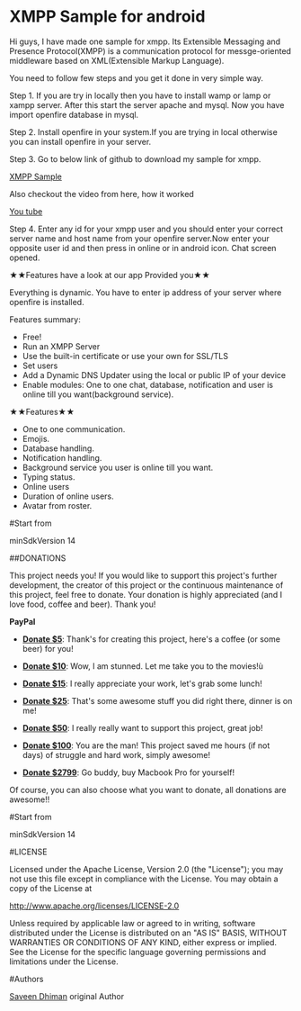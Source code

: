 # XMPP Sample for android

Hi guys, I have made one sample for xmpp. Its Extensible Messaging and Presence Protocol(XMPP) is a communication protocol for messge-oriented middleware based on XML(Extensible Markup Language).

You need to follow few steps and you get it done in very simple way.

Step 1. If you are try in locally then you have to install wamp or lamp or xampp server. After this start the server apache and mysql. Now you have import openfire database in mysql.

Step 2. Install openfire in your system.If you are trying in local otherwise you can install openfire in your server.

Step 3. Go to below link of github to download my sample for xmpp.

[XMPP Sample]

Also checkout the video from here, how it worked

[You tube]

Step 4. Enter any id for your xmpp user and you should enter your correct server name and host name from your openfire server.Now enter your opposite user id and then press in online or in android icon. Chat screen opened.

★★Features have a look at our app Provided you★★

Everything is dynamic. You have to enter ip address of your server where openfire is installed.

Features summary:

* Free!
* Run an XMPP Server
* Use the built-in certificate or use your own for SSL/TLS
* Set users
* Add a Dynamic DNS Updater using the local or public IP of your device
* Enable modules: One to one chat, database, notification and user is online till you want(background service).

★★Features★★

* One to one communication.
* Emojis.
* Database handling.
* Notification handling.
* Background service you user is online till you want.
* Typing status.
* Online users
* Duration of online users.
* Avatar from roster.


#Start from

minSdkVersion 14

##DONATIONS

This project needs you! If you would like to support this project's further development, the creator of this project or the continuous maintenance of this project, feel free to donate. Your donation is highly appreciated (and I love food, coffee and beer). Thank you!

**PayPal**

* **[Donate $5]**: Thank's for creating this project, here's a coffee (or some beer) for you!

* **[Donate $10]**: Wow, I am stunned. Let me take you to the movies!ù

* **[Donate $15]**: I really appreciate your work, let's grab some lunch!

* **[Donate $25]**: That's some awesome stuff you did right there, dinner is on me!

* **[Donate $50]**: I really really want to support this project, great job!

* **[Donate $100]**: You are the man! This project saved me hours (if not days) of struggle and hard work, simply awesome!

* **[Donate $2799]**: Go buddy, buy Macbook Pro for yourself!

Of course, you can also choose what you want to donate, all donations are awesome!!


#Start from

minSdkVersion 14

#LICENSE

Licensed under the Apache License, Version 2.0 (the "License"); you may not use this file except in compliance with the License. You may obtain a copy of the License at

http://www.apache.org/licenses/LICENSE-2.0

Unless required by applicable law or agreed to in writing, software distributed under the License is distributed on an "AS IS" BASIS, WITHOUT WARRANTIES OR CONDITIONS OF ANY KIND, either express or implied. See the License for the specific language governing permissions and limitations under the License.

#Authors

[Saveen Dhiman] original Author


[Donate $5]: 		  https://www.paypal.me/vsojitra259/5
[Donate $10]:  		https://www.paypal.me/vsojitra259/10
[Donate $15]:  		https://www.paypal.me/vsojitra259/15
[Donate $25]:  		https://www.paypal.me/vsojitra259/25
[Donate $50]: 		https://www.paypal.me/vsojitra259/50
[Donate $100]: 		https://www.paypal.me/vsojitra259/100
[Donate $2799]: 	https://www.paypal.me/vsojitra259/2799

[Saveen Dhiman]:  https://github.com/saveendhiman

[XMPP Sample]: 	https://github.com/saveendhiman/XMPPSample_Studio

[You tube]: 	https://www.youtube.com/watch?v=OrL9mepFLQU

